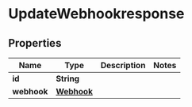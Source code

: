 

# UpdateWebhookresponse


## Properties

| Name | Type | Description | Notes |
|------------ | ------------- | ------------- | -------------|
|**id** | **String** |  |  |
|**webhook** | [**Webhook**](Webhook.md) |  |  |



